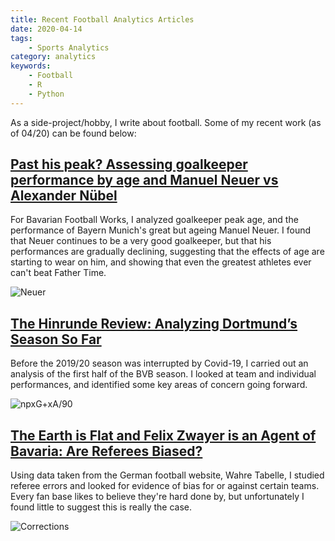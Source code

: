 ```yaml
---
title: Recent Football Analytics Articles
date: 2020-04-14
tags:
    - Sports Analytics
category: analytics
keywords:
    - Football
    - R
    - Python
---
```


As a side-project/hobby, I write about football. Some of my recent work (as of 04/20) can be found below:

## [Past his peak? Assessing goalkeeper performance by age and Manuel Neuer vs Alexander Nübel](https://www.bavarianfootballworks.com/2020/1/29/21112631/bayern-munich-manuel-neuer-peak-statistical-performance-analysis-goalkeeper-age-alexander-nubel)

For Bavarian Football Works, I analyzed goalkeeper peak age, and the performance of Bayern Munich's great but ageing Manuel Neuer. I found that Neuer continues to be a very good goalkeeper, but that his performances are gradually declining, suggesting that the effects of age are starting to wear on him, and showing that even the greatest athletes ever can't beat Father Time.

![Neuer](https://cdn.vox-cdn.com/uploads/chorus_asset/file/19654170/neuer_nubel.png)

## [The Hinrunde Review: Analyzing Dortmund’s Season So Far](https://www.fearthewall.com/2020/1/4/21049708/the-hinrunde-review-analyzing-dortmunds-season-so-far)

Before the 2019/20 season was interrupted by Covid-19, I carried out an analysis of the first half of the BVB season. I looked at team and individual performances, and identified some key areas of concern going forward.

![npxG+xA/90](https://cdn.vox-cdn.com/uploads/chorus_asset/file/19607138/playerxgxa.png)

## [The Earth is Flat and Felix Zwayer is an Agent of Bavaria: Are Referees Biased?](https://www.fearthewall.com/2019/9/2/20844855/the-earth-is-flat-and-felix-zwyer-is-an-agent-of-bavaria-are-referees-biased)

Using data taken from the German football website, Wahre Tabelle, I studied referee errors and looked for evidence of bias for or against certain teams. Every fan base likes to believe they're hard done by, but unfortunately I found little to suggest this is really the case.

![Corrections](https://cdn.vox-cdn.com/uploads/chorus_asset/file/19161141/corrected_goals.png)
